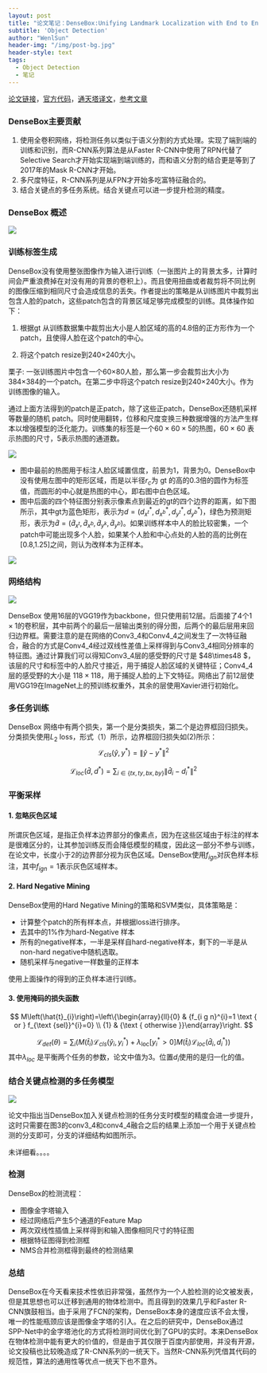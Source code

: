 ```yaml
---
layout: post
title: "论文笔记：DenseBox:Unifying Landmark Localization with End to End Object Detection"
subtitle: 'Object Detection'
author: "WenlSun"
header-img: "/img/post-bg.jpg"
header-style: text
tags:
  - Object Detection
  - 笔记
---
```


[论文链接](https://arxiv.org/abs/1509.04874)，[官方代码]()，[通天塔译文](http://tongtianta.site/paper/6364)，[参考文章](https://zhuanlan.zhihu.com/p/44021975)

### DenseBox主要贡献

1. 使用全卷积网络，将检测任务以类似于语义分割的方式处理。实现了端到端的训练和识别，而R-CNN系列算法是从Faster R-CNN中使用了RPN代替了Selective Search才开始实现端到端训练的，而和语义分割的结合更是等到了2017年的Mask R-CNN才开始。
2. 多尺度特征，R-CNN系列是从FPN才开始多吃富特征融合的。
3. 结合关键点的多任务系统。结合关键点可以进一步提升检测的精度。

### DenseBox 概述

![](/img/DenseBox/post-DenesBox-img1.png)

### 训练标签生成

DenseBox没有使用整张图像作为输入进行训练（一张图片上的背景太多，计算时间会严重浪费掉在对没有用的背景的卷积上）。而且使用扭曲或者裁剪将不同比例的图像压缩到相同尺寸会造成信息的丢失。作者提出的策略是从训练图片中裁剪出包含人脸的patch，这些patch包含的背景区域足够完成模型的训练。具体操作如下：

1. 根据gt 从训练数据集中裁剪出大小是人脸区域的高的4.8倍的正方形作为一个patch，且使得人脸在这个patch的中心。

2. 将这个patch resize到240$\times$240大小。

栗子: 一张训练图片中包含一个60$\times$80人脸，那么第一步会裁剪出大小为384$\times$384的一个patch。在第二步中将这个patch resize到240$\times$240大小。作为训练图像的输入。

通过上面方法得到的patch是正patch，除了这些正patch，DenseBox还随机采样等数量的随机 patch。同时使用翻转，位移和尺度变换三种数据增强的方法产生样本以增强模型的泛化能力。训练集的标签是一个$60\times 60\times 5$的热图，$60\times 60$ 表示热图的尺寸，5表示热图的通道数。

![](/img/DenseBox/post-DenesBox-img2.png)

+ 图中最前的热图用于标注人脸区域置信度，前景为1，背景为0。DenseBox中没有使用左图中的矩形区域，而是以半径$r_c$为 gt 的高的0.3倍的圆作为标签值，而圆形的中心就是热图的中心，即右图中白色区域。
+ 图中后面的四个特征图分别表示像素点到最近的gt的四个边界的距离，如下图所示，其中gt为蓝色矩形，表示为$d=(d_{x^t}^*,d_{x^b}^*,d_{y^t}^*,d_{y^b}^*)​$，绿色为预测矩形，表示为$\hat{d}=\left(\hat{d}_{x^{t}}, \hat{d}_{x^{b}}, \hat{d}_{y^{k}}, \hat{d}_{y^{b}}\right)​$。如果训练样本中人的脸比较密集，一个patch中可能出现多个人脸，如果某个人脸和中心点处的人脸的高的比例在[0.8,1.25]之间，则认为改样本为正样本。

![](/img/DenseBox/post-DenesBox-img3.png)

### 网络结构

![](/img/DenseBox/post-DenesBox-img4.png)

DenseBox 使用16层的VGG19作为backbone，但只使用前12层。后面接了4个$1\times1$的卷积层，其中前两个的最后一层输出类别的得分图，后两个的最后层用来回归边界框。需要注意的是在网络的Conv3_4和Conv4_4之间发生了一次特征融合，融合的方式是Conv4_4经过双线性差值上采样得到与Conv3_4相同分辨率的特征图。通过计算我们可以得知Conv3_4层的感受野的尺寸是 $48\times48 $，该层的尺寸和标签中的人脸尺寸接近，用于捕捉人脸区域的关键特征；Conv4_4层的感受野的大小是 $118\times118$，用于捕捉人脸的上下文特征。网络出了前12层使用VGG19在ImageNet上的预训练权重外，其余的层使用Xavier进行初始化。

### 多任务训练

DenseBox 网络中有两个损失，第一个是分类损失，第二个是边界框回归损失。分类损失使用$L_2$ loss，形式（1）所示，边界框回归损失如(2)所示：
$$
\mathcal{L}_{c l s}\left(\hat{y}, y^{*}\right)=\left\|\hat{y}-y^{*}\right\|^{2}
$$

$$
\mathcal{L}_{l o c}\left(\hat{d}, d^{*}\right)=\sum_{i \in\{t x, t y, b x, b y\}}\left\|\hat{d}_{i}-d_{i}^{*}\right\|^{2}
$$

### 平衡采样

#### 1. 忽略灰色区域

所谓灰色区域，是指正负样本边界部分的像素点，因为在这些区域由于标注的样本是很难区分的，让其参加训练反而会降低模型的精度，因此这一部分不参与训练，在论文中，长度小于2的边界部分视为灰色区域。DenseBox使用$f_{ign}$对灰色样本标注，其中$f_{ign}=1$表示灰色区域样本。

#### 2. Hard Negative Mining

DenseBox使用的Hard Negative Mining的策略和SVM类似，具体策略是：

+ 计算整个patch的所有样本点，并根据loss进行排序。
+ 去其中的1%作为hard-Negative 样本
+ 所有的negative样本，一半是采样自hard-negative样本，剩下的一半是从non-hard negative中随机选取。
+ 随机采样与negative一样数量的正样本

使用上面操作的得到的正负样本进行训练。

#### 3. 使用掩码的损失函数

$$
M\left(\hat{t}_{i}\right)=\left\{\begin{array}{ll}{0} & {f_{i g n}^{i}=1 \text { or } f_{\text {sel}}^{i}=0} \\ {1} & {\text { otherwise }}\end{array}\right.
$$



$$
\mathcal{L}_{d e t}(\theta)=\sum_{i}\left(M\left(\hat{t}_{i}\right) \mathcal{L}_{c l s}\left(\hat{y}_{i}, y_{i}^{*}\right)+\lambda_{\operatorname{loc}}\left[y_{i}^{*}>0\right] M\left(\hat{t}_{i}\right) \mathcal{L}_{l o c}\left(\hat{d}_{i}, d_{i}^{*}\right)\right)
$$
其中$\lambda_{loc}$ 是平衡两个任务的参数，论文中值为3。位置$d_i$使用的是归一化的值。



### 结合关键点检测的多任务模型

![](/img/DenseBox/post-DenesBox-img5.png)

论文中指出当DenseBox加入关键点检测的任务分支时模型的精度会进一步提升，这时只需要在图3的conv3_4和conv4_4融合之后的结果上添加一个用于关键点检测的分支即可，分支的详细结构如图所示。

未详细看。。。。

### 检测

DenseBox的检测流程：

+ 图像金字塔输入
+ 经过网络后产生5个通道的Feature Map
+ 两次双线性插值上采样得到和输入图像相同尺寸的特征图
+ 根据特征图得到检测框
+ NMS合并检测框得到最终的检测结果

### 总结

DenseBox在今天看来技术性依旧非常强，虽然作为一个人脸检测的论文被发表，但是其思想也可以迁移到通用的物体检测中。而且得到的效果几乎和Faster R-CNN旗鼓相当。由于采用了FCN的架构，DenseBox本身的速度应该不会太慢，唯一的性能瓶颈应该是图像金字塔的引入。在之后的研究中，DenseBox通过SPP-Net中的金字塔池化的方式将检测时间优化到了GPU的实时。本来DenseBox在物体检测中能有更大的价值的，但是由于其仅限于百度内部使用，并没有开源，论文投稿也比较晚造成了R-CNN系列的一统天下。当然R-CNN系列凭借其代码的规范性，算法的通用性等优点一统天下也不意外。









